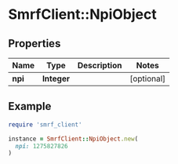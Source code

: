 # SmrfClient::NpiObject

## Properties

| Name | Type | Description | Notes |
| ---- | ---- | ----------- | ----- |
| **npi** | **Integer** |  | [optional] |

## Example

```ruby
require 'smrf_client'

instance = SmrfClient::NpiObject.new(
  npi: 1275827826
)
```

